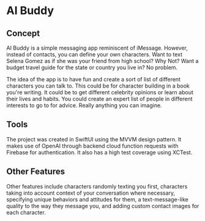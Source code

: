 # AI Buddy

## Concept

AI Buddy is a simple messaging app reminiscent of iMessage. However, instead of contacts, you can define your own characters. Want to text Selena Gomez as if she was your friend from high school? Why Not? Want a budget travel guide for the state or country you live in? No problem. 

The idea of the app is to have fun and create a sort of list of different characters you can talk to. This could be for character building in a book you're writing. It could be to get different celebrity opinions or learn about their lives and habits. You could create an expert list of people in different interests to go to for advice. Really anything you can imagine. 

## Tools

The project was created in SwiftUI using the MVVM design pattern. It makes use of OpenAI through backend cloud function requests with Firebase for authentication. It also has a high test coverage using XCTest. 

## Other Features

Other features include characters randomly texting you first, characters taking into account context of your conversation where necessary, specifying unique behaviors and attitudes for them, a text-message-like quality to the way they message you, and adding custom contact images for each character.

